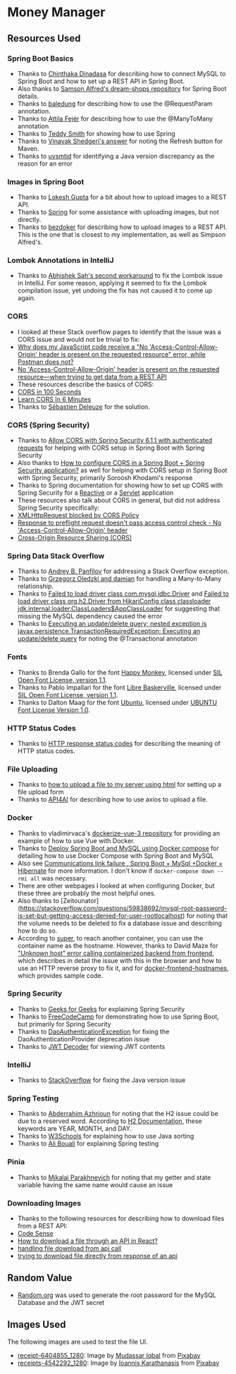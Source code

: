 # Money Manager

## Resources Used

### Spring Boot Basics

- Thanks to [Chinthaka Dinadasa](https://www.javatodev.com/spring-boot-mysql/) for describing how to connect MySQL to Spring Boot and how to set up a REST API in Spring Boot.
- Also thanks to [Samson Alfred's dream-shops repository](https://github.com/dailycodework/dream-shops) for Spring Boot details.
- Thanks to [baledung](https://www.baeldung.com/spring-request-param) for describing how to use the @RequestParam annotation.
- Thanks to [Attila Fejér](https://www.baeldung.com/jpa-many-to-many) for describing how to use the @ManyToMany annotation
- Thanks to [Teddy Smith](https://github.com/teddysmithdev/pokemon-review-springboot/) for showing how to use Spring
- Thanks to [Vinayak Shedgeri's answer](https://stackoverflow.com/questions/37774282/intellij-cannot-resolve-symbol-springframework) for noting the Refresh button for Maven.
- Thanks to [uvsmtid](https://stackoverflow.com/questions/45718145/intellij-errorjava-java-lang-exceptionininitializererror) for identifying a Java version discrepancy as the reason for an error

### Images in Spring Boot

- Thanks to [Lokesh Gupta](https://howtodoinjava.com/spring-boot/spring-boot-file-upload-rest-api/) for a bit about how to upload images to a REST API.
- Thanks to [Spring](https://spring.io/guides/gs/uploading-files) for some assistance with uploading images, but not directly.
- Thanks to [bezdoker](https://www.bezkoder.com/spring-boot-upload-file-database/) for describing how to upload images to a REST API. This is the one that is closest to my implementation, as well as Simpson Alfred's.

### Lombok Annotations in IntelliJ

- Thanks to [Abhishek Sah's second workaround](https://intellij-support.jetbrains.com/hc/en-us/community/posts/23064675521682/comments/23172277328018) to fix the Lombok issue in IntelliJ. For some reason, applying it seemed to fix the Lombok compilation issue, yet undoing the fix has not caused it to come up again.

### CORS

- I looked at these Stack overflow pages to identify that the issue was a CORS issue and would not be trivial to fix:
- [Why does my JavaScript code receive a "No 'Access-Control-Allow-Origin' header is present on the requested resource" error, while Postman does not?](https://stackoverflow.com/questions/20035101/why-does-my-javascript-code-receive-a-no-access-control-allow-origin-header-i)
- [No 'Access-Control-Allow-Origin' header is present on the requested resource—when trying to get data from a REST API](https://stackoverflow.com/questions/43871637/no-access-control-allow-origin-header-is-present-on-the-requested-resource-whe)
- These resources describe the basics of CORS:
- [CORS in 100 Seconds](https://www.youtube.com/watch?v=4KHiSt0oLJ0)
- [Learn CORS In 6 Minutes](https://www.youtube.com/watch?v=PNtFSVU-YTI)
- Thanks to [Sébastien Deleuze](https://spring.io/blog/2015/06/08/cors-support-in-spring-framework) for the solution.

### CORS (Spring Security)

- Thanks to [Allow CORS with Spring Security 6.1.1 with authenticated requests](https://stackoverflow.com/questions/76682586/allow-cors-with-spring-security-6-1-1-with-authenticated-requests) for helping with CORS setup in Spring Boot with Spring Security
- Also thanks to [How to configure CORS in a Spring Boot + Spring Security application?](https://stackoverflow.com/questions/36968963/how-to-configure-cors-in-a-spring-boot-spring-security-application?rq=1) as well for helping with CORS setup in Spring Boot with Spring Security, primarily Soroosh Khodami's response
- Thanks to Spring documentation for showing how to set up CORS with Spring Security for a [Reactive](https://docs.spring.io/spring-security/reference/reactive/integrations/cors.html) or a [Servlet](https://docs.spring.io/spring-security/reference/servlet/integrations/cors.html) application
- These resources also talk about CORS in general, but did not address Spring Security specifically:
- [XMLHttpRequest blocked by CORS Policy](https://stackoverflow.com/questions/46277295/xmlhttprequest-blocked-by-cors-policy)
- [Response to preflight request doesn't pass access control check - No 'Access-Control-Allow-Origin' header](https://stackoverflow.com/questions/35588699/response-to-preflight-request-doesnt-pass-access-control-check-no-access-con)
- [Cross-Origin Resource Sharing (CORS)](https://developer.mozilla.org/en-US/docs/Web/HTTP/Guides/CORS)

### Spring Data Stack Overflow

- Thanks to [Andrey B. Panfilov](https://stackoverflow.com/questions/73078524/java-lang-stackoverflowerror-while-saving-jpa-entities) for addressing a Stack Overflow exception.
- Thanks to [Grzegorz Oledzki and damian](https://stackoverflow.com/questions/1082095/how-to-remove-entity-with-manytomany-relationship-in-jpa-and-corresponding-join?rq=3) for handling a Many-to-Many relationship.
- Thanks to [Failed to load driver class com.mysql.jdbc.Driver](https://stackoverflow.com/questions/52804228/failed-to-load-driver-class-com-mysql-jdbc-driver) and [Failed to load driver class org.h2.Driver from HikariConfig class classloader jdk.internal.loader.ClassLoaders$AppClassLoader](https://stackoverflow.com/questions/75568456/failed-to-load-driver-class-org-h2-driver-from-hikariconfig-class-classloader-jd/75568519) for suggesting that missing the MySQL dependency caused the error
- Thanks to [Executing an update/delete query; nested exception is javax.persistence.TransactionRequiredException: Executing an update/delete query](https://stackoverflow.com/questions/68662951/executing-an-update-delete-query-nested-exception-is-javax-persistence-transact) for noting the @Transactional annotation

### Fonts

- Thanks to Brenda Gallo for the font [Happy Monkey](https://fonts.google.com/specimen/Happy+Monkey), licensed under [SIL Open Font License, version 1.1](https://openfontlicense.org/open-font-license-official-text/).
- Thanks to Pablo Impallari for the font [Libre Baskerville](https://fonts.google.com/specimen/Libre+Baskerville), licensed under [SIL Open Font License, version 1.1](https://openfontlicense.org/open-font-license-official-text/).
- Thanks to Dalton Maag for the font [Ubuntu](https://fonts.google.com/specimen/Ubuntu), licensed under [UBUNTU Font License Version 1.0](https://ubuntu.com/legal/font-licence).

### HTTP Status Codes

- Thanks to [HTTP response status codes](https://developer.mozilla.org/en-US/docs/Web/HTTP/Status) for describing the meaning of HTTP status codes.

### File Uploading

- Thanks to [how to upload a file to my server using html](https://stackoverflow.com/questions/5628011/how-to-upload-a-file-to-my-server-using-html) for setting up a file upload form
- Thanks to [API4AI](https://medium.com/@API4AI/post-a-file-via-http-request-the-ultimate-guide-b23fb70a3f73) for describing how to use axios to upload a file.

### Docker

- Thanks to vladimirvaca's [dockerize-vue-3 repository](https://github.com/vladimirvaca/dockerize-vue-3/tree/main) for providing an example of how to use Vue with Docker.
- Thanks to [Deploy Spring Boot and MySQL using Docker compose](https://stackoverflow.com/questions/78208727/deploy-spring-boot-and-mysql-using-docker-compose) for detailing how to use Docker Compose with Spring Boot and MySQL
- Also see [Communications link failure , Spring Boot + MySql +Docker + Hibernate](https://stackoverflow.com/questions/58880998/communications-link-failure-spring-boot-mysql-docker-hibernate?rq=1) for more information. I don't know if `docker-compose down --rmi all` was necessary.
- There are other webpages I looked at when configuring Docker, but these three are probably the most helpful ones.
- Also thanks to [Zeitounator] (https://stackoverflow.com/questions/59838692/mysql-root-password-is-set-but-getting-access-denied-for-user-rootlocalhost) for noting that the volume needs to be deleted to fix a database issue and describing how to do so.
- According to [super](https://stackoverflow.com/questions/68151318/make-an-api-call-from-one-container-to-another/68151409), to reach another container, you can use the container name as the hostname. However, thanks to David Maze for ["Unknown host" error calling containerized backend from frontend](https://stackoverflow.com/questions/77060233/unknown-host-error-calling-containerized-backend-from-frontend), which describes in detail the issue with this in the browser and how to use an HTTP reverse proxy to fix it, and for [docker-frontend-hostnames](https://github.com/dmaze/docker-frontend-hostnames), which provides sample code.

### Spring Security

- Thanks to [Geeks for Geeks](https://www.geeksforgeeks.org/spring-boot-3-0-jwt-authentication-with-spring-security-using-mysql-database/) for explaining Spring Security
- Thanks to [FreeCodeCamp](https://www.youtube.com/watch?v=oGhc5Z-WJSw) for demonstrating how to use Spring Boot, but primarily for Spring Security
- Thanks to [DaoAuthenticationException](https://docs.spring.io/spring-security/site/docs/current/api/org/springframework/security/authentication/dao/DaoAuthenticationProvider.html) for fixing the DaoAuthenticationProvider deprecation issue
- Thanks to [JWT Decoder](https://jwt.io/) for viewing JWT contents

### IntelliJ

- Thanks to [StackOverflow](https://stackoverflow.com/questions/75689637/idea-intellij-errorjava-error-release-version-20-not-supported-maven-compil) for fixing the Java version issue

### Spring Testing

- Thanks to [Abderrahim Azhrioun](https://www.baeldung.com/spring-boot-h2-jdbcsqlsyntaxerrorexception-expected-identifier) for noting that the H2 issue could be due to a reserved word. According to [H2 Documentation](https://h2database.com/html/advanced.html#keywords), these keywords are YEAR, MONTH, and DAY.
- Thanks to [W3Schools](https://www.w3schools.com/java/java_advanced_sorting.asp) for explaining how to use Java sorting
- Thanks to [Ali Bouali](https://www.youtube.com/watch?v=uGZQdD9IpQc) for explaining Spring testing

### Pinia

- Thanks to [Mikalai Parakhnevich](https://stackoverflow.com/questions/73966166/pinia-vue3-set-on-proxy-trap-when-i-try-to-change-my-state) for noting that my getter and state variable having the same name would cause an issue

### Downloading Images

- Thanks to the following resources for describing how to download files from a REST API:
- [Code Sense](https://medium.com/@codesense/how-to-download-file-on-button-click-in-vue-or-nuxt-in-just-2-steps-a0a013b6bd8b)
- [How to download a file through an API in React?](https://stackoverflow.com/questions/56219640/how-to-download-a-file-through-an-api-in-react?rq=3)
- [handling file download from api call](https://stackoverflow.com/questions/64897447/handling-file-download-from-api-call)
- [trying to download file directly from response of an api](https://stackoverflow.com/questions/75901154/trying-to-download-file-directly-from-response-of-an-api)

## Random Value

- [Random.org](https://www.random.org/) was used to generate the root password for the MySQL Database and the JWT secret

## Images Used

The following images are used to test the file UI.

- [receipt-6404855_1280](https://pixabay.com/illustrations/receipt-money-payment-card-6404855/): Image by [Mudassar Iqbal](https://pixabay.com/users/kreatikar-8562930/?utm_source=link-attribution&utm_medium=referral&utm_campaign=image&utm_content=6404855) from [Pixabay](https://pixabay.com//?utm_source=link-attribution&utm_medium=referral&utm_campaign=image&utm_content=6404855)
- [receipts-4542292_1280](https://pixabay.com/photos/receipts-tax-office-bank-notes-4542292/): Image by [Ioannis Karathanasis](https://pixabay.com/users/panals-3111125/?utm_source=link-attribution&utm_medium=referral&utm_campaign=image&utm_content=4542292) from [Pixabay](https://pixabay.com//?utm_source=link-attribution&utm_medium=referral&utm_campaign=image&utm_content=4542292)
